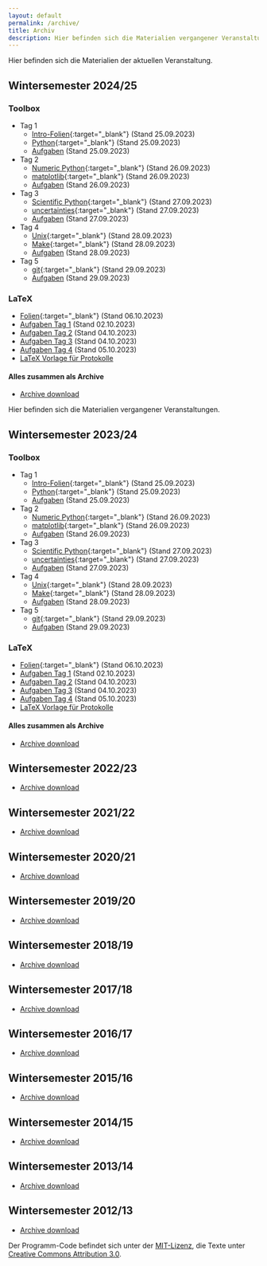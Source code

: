 ```yaml
---
layout: default
permalink: /archive/
title: Archiv
description: Hier befinden sich die Materialien vergangener Veranstaltungen.
---
```


<p class="lead">Hier befinden sich die Materialien der aktuellen Veranstaltung.</p>

## Wintersemester 2024/25
[//]: <> (Referring to current version.)

### Toolbox
- Tag 1
    - [Intro-Folien](/files/archive/current/intro.pdf){:target="_blank"} (Stand 25.09.2023)
    - [Python](/files/archive/current/python.html){:target="_blank"} (Stand 25.09.2023)
    - [Aufgaben](/files/archive/current/exercises-toolbox-1.zip) (Stand 25.09.2023)
- Tag 2
    - [Numeric Python](/files/archive/current/numeric-python.html){:target="_blank"} (Stand 26.09.2023)
    - [matplotlib](/files/archive/current/matplotlib.html){:target="_blank"} (Stand 26.09.2023)
    - [Aufgaben](/files/archive/current/exercises-toolbox-2.zip) (Stand 26.09.2023)
- Tag 3
    - [Scientific Python](/files/archive/current/scientific-python.html){:target="_blank"} (Stand 27.09.2023)
    - [uncertainties](/files/archive/current/uncertainties.html){:target="_blank"} (Stand 27.09.2023)
    - [Aufgaben](/files/archive/current/exercises-toolbox-3.zip) (Stand 27.09.2023)
- Tag 4
    - [Unix](/files/archive/current/unix.pdf){:target="_blank"} (Stand 28.09.2023)
    - [Make](/files/archive/current/make.pdf){:target="_blank"} (Stand 28.09.2023)
    - [Aufgaben](/files/archive/current/exercises-toolbox-4.zip) (Stand 28.09.2023)
- Tag 5
    - [git](/files/archive/current/git.pdf){:target="_blank"} (Stand 29.09.2023)
    - [Aufgaben](/files/archive/current/exercises-toolbox-5.zip) (Stand 29.09.2023)

### LaTeX
- [Folien](/files/archive/current/latex.pdf){:target="_blank"} (Stand 06.10.2023)
- [Aufgaben Tag 1](/files/archive/current/exercises-latex-1.zip) (Stand 02.10.2023)
- [Aufgaben Tag 2](/files/archive/current/exercises-latex-2.zip) (Stand 04.10.2023)
- [Aufgaben Tag 3](/files/archive/current/exercises-latex-3.zip) (Stand 04.10.2023)
- [Aufgaben Tag 4](/files/archive/current/exercises-latex-4.zip) (Stand 05.10.2023)
- <a href="https://github.com/pep-dortmund/toolbox-workshop-protocol-template" target="_blank">LaTeX Vorlage für Protokolle</a>

#### Alles zusammen als Archive
- [Archive download](/files/archive/current.tar.gz)

<p class="lead">Hier befinden sich die Materialien vergangener Veranstaltungen.</p>

## Wintersemester 2023/24
[//]: <> (Referring to latest version.)

### Toolbox
- Tag 1
    - [Intro-Folien](/files/archive/latest/intro.pdf){:target="_blank"} (Stand 25.09.2023)
    - [Python](/files/archive/latest/python.html){:target="_blank"} (Stand 25.09.2023)
    - [Aufgaben](/files/archive/latest/exercises-toolbox-1.zip) (Stand 25.09.2023)
- Tag 2
    - [Numeric Python](/files/archive/latest/numeric-python.html){:target="_blank"} (Stand 26.09.2023)
    - [matplotlib](/files/archive/latest/matplotlib.html){:target="_blank"} (Stand 26.09.2023)
    - [Aufgaben](/files/archive/latest/exercises-toolbox-2.zip) (Stand 26.09.2023)
- Tag 3
    - [Scientific Python](/files/archive/latest/scientific-python.html){:target="_blank"} (Stand 27.09.2023)
    - [uncertainties](/files/archive/latest/uncertainties.html){:target="_blank"} (Stand 27.09.2023)
    - [Aufgaben](/files/archive/latest/exercises-toolbox-3.zip) (Stand 27.09.2023)
- Tag 4
    - [Unix](/files/archive/latest/unix.pdf){:target="_blank"} (Stand 28.09.2023)
    - [Make](/files/archive/latest/make.pdf){:target="_blank"} (Stand 28.09.2023)
    - [Aufgaben](/files/archive/latest/exercises-toolbox-4.zip) (Stand 28.09.2023)
- Tag 5
    - [git](/files/archive/latest/git.pdf){:target="_blank"} (Stand 29.09.2023)
    - [Aufgaben](/files/archive/latest/exercises-toolbox-5.zip) (Stand 29.09.2023)

### LaTeX
- [Folien](/files/archive/latest/latex.pdf){:target="_blank"} (Stand 06.10.2023)
- [Aufgaben Tag 1](/files/archive/latest/exercises-latex-1.zip) (Stand 02.10.2023)
- [Aufgaben Tag 2](/files/archive/latest/exercises-latex-2.zip) (Stand 04.10.2023)
- [Aufgaben Tag 3](/files/archive/latest/exercises-latex-3.zip) (Stand 04.10.2023)
- [Aufgaben Tag 4](/files/archive/latest/exercises-latex-4.zip) (Stand 05.10.2023)
- <a href="https://github.com/pep-dortmund/toolbox-workshop-protocol-template" target="_blank">LaTeX Vorlage für Protokolle</a>

#### Alles zusammen als Archive
- [Archive download](/files/archive/latest.tar.gz)


## Wintersemester 2022/23

- [Archive download](/files/archive/2022.tar.gz)

## Wintersemester 2021/22

- [Archive download](/files/archive/2021.tar.gz)

## Wintersemester 2020/21

- [Archive download](/files/archive/2020.tar.gz)

## Wintersemester 2019/20

- [Archive download](/files/archive/2019.tar.gz)

## Wintersemester 2018/19

- [Archive download](/files/archive/2018.tar.gz)

## Wintersemester 2017/18

- [Archive download](/files/archive/2017.tar.gz)

## Wintersemester 2016/17

- [Archive download](/files/archive/2016.tar.gz)

## Wintersemester 2015/16

- [Archive download](/files/archive/2015.tar.gz)

## Wintersemester 2014/15

- [Archive download](/files/archive/2014.tar.gz)

## Wintersemester 2013/14

- [Archive download](/files/archive/2013.tar.gz)

## Wintersemester 2012/13

- [Archive download](/files/archive/2012.tar.gz)

Der Programm-Code befindet sich unter der [MIT-Lizenz](http://opensource.org/licenses/MIT), die Texte unter [Creative Commons Attribution 3.0](http://creativecommons.org/licenses/by/3.0/).
